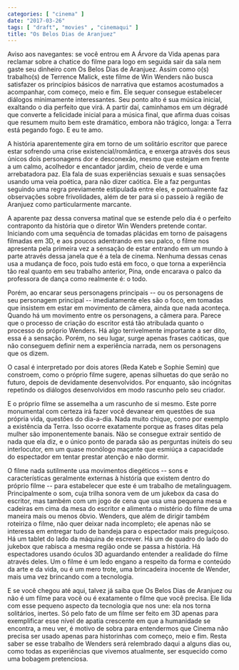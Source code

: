 ```yaml
---
categories: [ "cinema" ]
date: "2017-03-26"
tags: [ "draft", "movies" , "cinemaqui" ]
title: "Os Belos Dias de Aranjuez"
---
```

Aviso aos navegantes: se você entrou em A Árvore da Vida apenas para
reclamar sobre a chatice do filme para logo em seguida sair da sala
nem gaste seu dinheiro com Os Belos Dias de Aranjuez. Assim como o(s)
trabalho(s) de Terrence Malick, este filme de Win Wenders não busca
satisfazer os princípios básicos de narrativa que estamos acostumados
a acompanhar, com começo, meio e fim. Ele sequer consegue estabelecer
diálogos minimamente interessantes. Seu ponto alto é sua música
inicial, exaltando o dia perfeito que virá. A partir daí, caminhamos
em um dégradé que converte a felicidade inicial para a música final,
que afirma duas coisas que resumem muito bem este dramático, embora
não trágico, longa: a Terra está pegando fogo. E eu te amo.

A história aparentemente gira em torno de um solitário escritor
que parece estar sofrendo uma crise existencial/romântica, e enxerga
através dos seus únicos dois personagens dor e desconexão, mesmo que
estejam em frente a um calmo, acolhedor e encantador jardim, cheio de
verde e uma arrebatadora paz. Ela fala de suas experiências sexuais e
suas sensações usando uma veia poética, para não dizer caótica. Ele
a faz perguntas seguindo uma regra previamente estipulada entre eles,
e pontualmente faz observações sobre frivolidades, além de ter para
si o passeio à região de Aranjuez como particularmente marcante.

A aparente paz dessa conversa matinal que se estende pelo dia é o
perfeito contraponto da história que o diretor Win Wenders pretende
contar. Iniciando com uma sequência de tomadas plácidas em torno de
paisagens filmadas em 3D, e aos poucos adentrando em seu palco, o filme
nos apresenta pela primeira vez a sensação de estar entrando em um
mundo à parte através dessa janela que é a tela de cinema. Nenhuma
dessas cenas usa a mudança de foco, pois tudo está em foco, o que
torna a experiência tão real quanto em seu trabalho anterior, Pina,
onde encarava o palco da professora de dança como realmente é: o todo.

Porém, ao encarar seus personagens principais -- ou os personagens
de seu personagem principal -- imediatamente eles são o foco,
em tomadas que insistem em estar em movimento de câmera, ainda que
nada aconteça. Quando há um movimento entre os personagens, a câmera
para. Parece que o processo de criação do escritor está tão atribulada
quanto o processo do próprio Wenders. Há algo terrivelmente importante
a ser dito, essa é a sensação. Porém, no seu lugar, surge apenas
frases caóticas, que não conseguem definir nem a experiência narrada,
nem os personagens que os dizem.

O casal é interpretado por dois atores (Reda Kateb e Sophie Semin)
que constroem, como o próprio filme sugere, apenas silhuetas do que
serão no futuro, depois de devidamente desenvolvidos. Por enquanto,
são incógnitas repetindo os diálogos desenvolvidos em modo rascunho
pelo seu criador.

E o próprio filme se assemelha a um rascunho de si mesmo. Este porre
monumental com certeza irá fazer você devanear em questões de sua
própria vida, questões do dia-a-dia. Nada muito chique, como por exemplo
a existência da Terra. Isso ocorre exatamente porque as frases ditas pela
mulher são imponentemente banais. Não se consegue extrair sentido de
nada que ela diz, e o único ponto de parada são as perguntas inúteis
do seu interlocutor, em um quase monólogo maçante que esmiúça a
capacidade do espectador em tentar prestar atenção e não dormir.

O filme nada sutilmente usa movimentos diegéticos -- sons
e características geralmente externas à história que existem
dentro do próprio filme -- para estabelecer que este é um trabalho
de metalinguagem. Principalmente o som, cuja trilha sonora vem de um
jukebox da casa do escritor, mas também com um jogo de cena que usa
uma pequena mesa e cadeiras em cima da mesa do escritor e alimenta
o mistério do filme de uma maneira mais ou menos óbvio. Wenders,
que além de dirigir também roteiriza o filme, não quer deixar nada
incompleto; ele apenas não se interessa em entregar tudo de bandeja
para o espectador mais preguiçoso. Há um tablet do lado da máquina
de escrever. Há um de quadro do lado do jukebox que rabisca a mesma
região onde se passa a história. Há espectadores usando óculos 3D
aguardando entender a realidade do filme através deles. Um o filme
é um ledo engano a respeito da forma e conteúdo da arte e da vida,
ou é um mero trote, uma brincadeira inocente de Wender, mais uma vez
brincando com a tecnologia.

E se você chegou até aqui, talvez já saiba que Os Belos Dias de
Aranjuez ou não é um filme para você ou é exatamente o filme que você
precisa. Ele lida com esse pequeno aspecto da tecnologia que nos une:
ela nos torna solitários, inertes. Só pelo fato de um filme ser feito
em 3D apenas para exemplificar esse nível de apatia crescente em que a
humanidade se encontra, a meu ver, é motivo de sobra para entendermos
que Cinema não precisa ser usado apenas para historinhas com começo,
meio e fim. Resta saber se esse trabalho de Wenders será relembrado daqui
a alguns dias ou, como todas as experiências que vivemos atualmente,
ser esquecido como uma bobagem pretenciosa.
